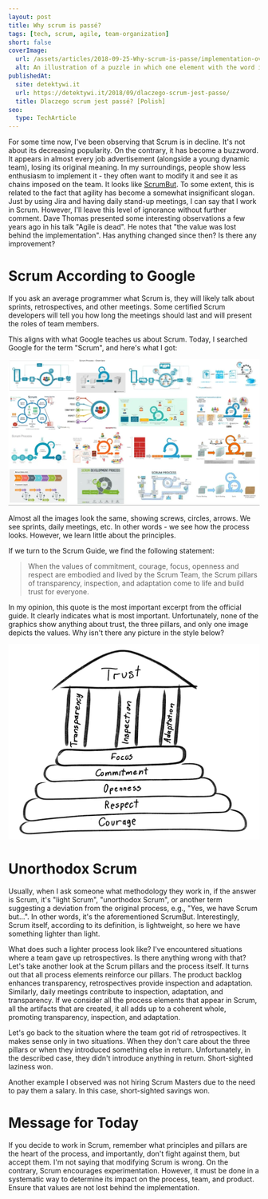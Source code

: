 ```yaml
---
layout: post
title: Why scrum is passé?
tags: [tech, scrum, agile, team-organization]
short: false
coverImage:
  url: /assets/articles/2018-09-25-Why-scrum-is-passe/implementation-over-values.png
  alt: An illustration of a puzzle in which one element with the word implementation is lifted and reveals the word value
publishedAt:
  site: detektywi.it
  url: https://detektywi.it/2018/09/dlaczego-scrum-jest-passe/
  title: Dlaczego scrum jest passé? [Polish]
seo:
  type: TechArticle
---
```


For some time now, I've been observing that Scrum is in decline.
It's not about its decreasing popularity.
On the contrary, it has become a buzzword.
It appears in almost every job advertisement (alongside a young dynamic team), losing its original meaning.
In my surroundings, people show less enthusiasm to implement it - they often want to modify it and see it as chains imposed on the team.
It looks like [ScrumBut](https://www.scrum.org/resources/what-scrumbut).
To some extent, this is related to the fact that agility has become a somewhat insignificant slogan.
Just by using Jira and having daily stand-up meetings, I can say that I work in Scrum.
However, I'll leave this level of ignorance without further comment.
Dave Thomas presented some interesting observations a few years ago in his talk "Agile is dead".
He notes that "the value was lost behind the implementation".
Has anything changed since then?
Is there any improvement?

# Scrum According to Google

If you ask an average programmer what Scrum is, they will likely talk about sprints, retrospectives, and other meetings.
Some certified Scrum developers will tell you how long the meetings should last and will present the roles of team members.

This aligns with what Google teaches us about Scrum.
Today, I searched Google for the term "Scrum", and here's what I got:

![search results for "Scrum" in Google](/assets/articles/2018-09-25-Why-scrum-is-passe/scrum-by-google.webp)

Almost all the images look the same, showing screws, circles, arrows.
We see sprints, daily meetings, etc.
In other words - we see how the process looks.
However, we learn little about the principles.

If we turn to the Scrum Guide, we find the following statement:

> When the values of commitment, courage, focus, openness and respect are embodied and lived by the Scrum Team,
> the Scrum pillars of transparency, inspection, and adaptation come to life and build trust for everyone.

In my opinion, this quote is the most important excerpt from the official guide.
It clearly indicates what is most important.
Unfortunately, none of the graphics show anything about trust, the three pillars, and only one image depicts the values.
Why isn't there any picture in the style below?

![Scrum pillars and values](/assets/articles/2018-09-25-Why-scrum-is-passe/scrum-pillars.png)

# Unorthodox Scrum

Usually, when I ask someone what methodology they work in, if the answer is Scrum, it's "light Scrum", "unorthodox Scrum",
or another term suggesting a deviation from the original process, e.g., "Yes, we have Scrum but...".
In other words, it's the aforementioned ScrumBut.
Interestingly, Scrum itself, according to its definition, is lightweight, so here we have something lighter than light.

What does such a lighter process look like?
I've encountered situations where a team gave up retrospectives.
Is there anything wrong with that?
Let's take another look at the Scrum pillars and the process itself.
It turns out that all process elements reinforce our pillars.
The product backlog enhances transparency, retrospectives provide inspection and adaptation.
Similarly, daily meetings contribute to inspection, adaptation, and transparency.
If we consider all the process elements that appear in Scrum, all the artifacts that are created, it all adds up to a coherent whole, promoting transparency, inspection, and adaptation.

Let's go back to the situation where the team got rid of retrospectives.
It makes sense only in two situations.
When they don't care about the three pillars or when they introduced something else in return.
Unfortunately, in the described case, they didn't introduce anything in return.
Short-sighted laziness won.

Another example I observed was not hiring Scrum Masters due to the need to pay them a salary.
In this case, short-sighted savings won.

# Message for Today

If you decide to work in Scrum, remember what principles and pillars are the heart of the process, and importantly, don't fight against them, but accept them.
I'm not saying that modifying Scrum is wrong.
On the contrary, Scrum encourages experimentation.
However, it must be done in a systematic way to determine its impact on the process, team, and product.
Ensure that values are not lost behind the implementation.
